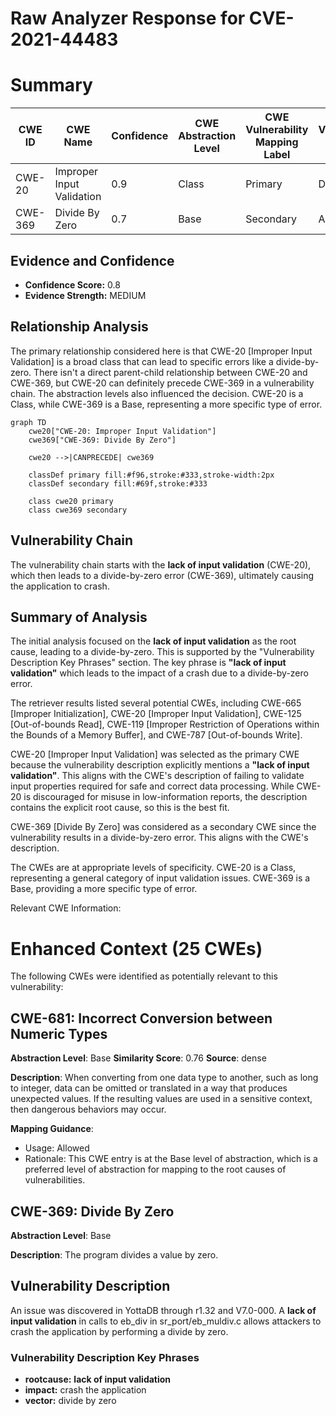 # Raw Analyzer Response for CVE-2021-44483

# Summary
| CWE ID | CWE Name | Confidence | CWE Abstraction Level | CWE Vulnerability Mapping Label | CWE-Vulnerability Mapping Notes |
|---|---|---|---|---|---|
| CWE-20 | Improper Input Validation | 0.9 | Class | Primary | Discouraged |
| CWE-369 | Divide By Zero | 0.7 | Base | Secondary | Allowed |

## Evidence and Confidence

*   **Confidence Score:** 0.8
*   **Evidence Strength:** MEDIUM

## Relationship Analysis
The primary relationship considered here is that CWE-20 [Improper Input Validation] is a broad class that can lead to specific errors like a divide-by-zero. There isn't a direct parent-child relationship between CWE-20 and CWE-369, but CWE-20 can definitely precede CWE-369 in a vulnerability chain. The abstraction levels also influenced the decision. CWE-20 is a Class, while CWE-369 is a Base, representing a more specific type of error.

```mermaid
graph TD
    cwe20["CWE-20: Improper Input Validation"]
    cwe369["CWE-369: Divide By Zero"]
    
    cwe20 -->|CANPRECEDE| cwe369
    
    classDef primary fill:#f96,stroke:#333,stroke-width:2px
    classDef secondary fill:#69f,stroke:#333
    
    class cwe20 primary
    class cwe369 secondary
```

## Vulnerability Chain
The vulnerability chain starts with the **lack of input validation** (CWE-20), which then leads to a divide-by-zero error (CWE-369), ultimately causing the application to crash.

## Summary of Analysis
The initial analysis focused on the **lack of input validation** as the root cause, leading to a divide-by-zero. This is supported by the "Vulnerability Description Key Phrases" section. The key phrase is **"lack of input validation"** which leads to the impact of a crash due to a divide-by-zero error.

The retriever results listed several potential CWEs, including CWE-665 [Improper Initialization], CWE-20 [Improper Input Validation], CWE-125 [Out-of-bounds Read], CWE-119 [Improper Restriction of Operations within the Bounds of a Memory Buffer], and CWE-787 [Out-of-bounds Write].

CWE-20 [Improper Input Validation] was selected as the primary CWE because the vulnerability description explicitly mentions a **"lack of input validation"**. This aligns with the CWE's description of failing to validate input properties required for safe and correct data processing. While CWE-20 is discouraged for misuse in low-information reports, the description contains the explicit root cause, so this is the best fit.

CWE-369 [Divide By Zero] was considered as a secondary CWE since the vulnerability results in a divide-by-zero error. This aligns with the CWE's description.

The CWEs are at appropriate levels of specificity. CWE-20 is a Class, representing a general category of input validation issues. CWE-369 is a Base, providing a more specific type of error.

Relevant CWE Information:

# Enhanced Context (25 CWEs)
The following CWEs were identified as potentially relevant to this vulnerability:

## CWE-681: Incorrect Conversion between Numeric Types
**Abstraction Level**: Base
**Similarity Score**: 0.76
**Source**: dense

**Description**:
When converting from one data type to another, such as long to integer, data can be omitted or translated in a way that produces unexpected values. If the resulting values are used in a sensitive context, then dangerous behaviors may occur.

**Mapping Guidance**:
- Usage: Allowed
- Rationale: This CWE entry is at the Base level of abstraction, which is a preferred level of abstraction for mapping to the root causes of vulnerabilities.

## CWE-369: Divide By Zero
**Abstraction Level**: Base

**Description**:
The program divides a value by zero.

## Vulnerability Description
An issue was discovered in YottaDB through r1.32 and V7.0-000. A **lack of input validation** in calls to eb_div in sr_port/eb_muldiv.c allows attackers to crash the application by performing a divide by zero.

### Vulnerability Description Key Phrases
- **rootcause:** **lack of input validation**
- **impact:** crash the application
- **vector:** divide by zero